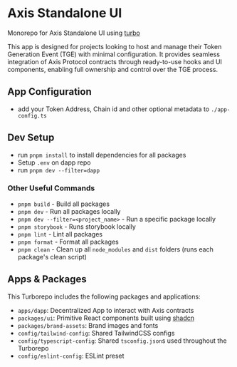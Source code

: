 # Axis Standalone UI

Monorepo for Axis Standalone UI using [turbo](https://turbo.build/repo)

This app is designed for projects looking to host and manage their Token Generation Event (TGE) with minimal configuration. It provides seamless integration of Axis Protocol contracts through ready-to-use hooks and UI components, enabling full ownership and control over the TGE process.

## App Configuration

- add your Token Address, Chain id and other optional metadata to `./app-config.ts`

## Dev Setup

- run `pnpm install` to install dependencies for all packages
- Setup `.env` on dapp repo
- run `pnpm dev --filter=dapp`

### Other Useful Commands

- `pnpm build` - Build all packages
- `pnpm dev` - Run all packages locally
- `pnpm dev --filter=<project_name>` - Run a specific package locally
- `pnpm storybook` - Runs storybook locally
- `pnpm lint` - Lint all packages
- `pnpm format` - Format all packages
- `pnpm clean` - Clean up all `node_modules` and `dist` folders (runs each package's clean script)

## Apps & Packages

This Turborepo includes the following packages and applications:

- `apps/dapp`: Decentralized App to interact with Axis contracts
- `packages/ui`: Primitive React components built using [shadcn](https://ui.shadcn.com/)
- `packages/brand-assets`: Brand images and fonts
- `config/tailwind-config`: Shared TailwindCSS configs
- `config/typescript-config`: Shared `tsconfig.json`s used throughout the Turborepo
- `config/eslint-config`: ESLint preset
